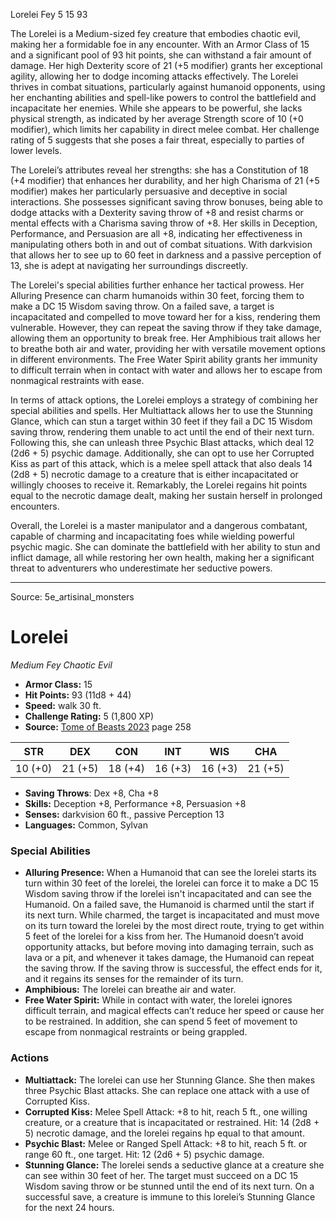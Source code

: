 <MonsterName/>Lorelei</MonsterName>
<CreatureType/>Fey</CreatureType>
<CR/>5</CR>
<AC/>15</AC>
<HP/>93</HP>
<summary>The Lorelei is a Medium-sized fey creature that embodies chaotic evil, making her a formidable foe in any encounter. With an Armor Class of 15 and a significant pool of 93 hit points, she can withstand a fair amount of damage. Her high Dexterity score of 21 (+5 modifier) grants her exceptional agility, allowing her to dodge incoming attacks effectively. The Lorelei thrives in combat situations, particularly against humanoid opponents, using her enchanting abilities and spell-like powers to control the battlefield and incapacitate her enemies. While she appears to be powerful, she lacks physical strength, as indicated by her average Strength score of 10 (+0 modifier), which limits her capability in direct melee combat. Her challenge rating of 5 suggests that she poses a fair threat, especially to parties of lower levels.</summary>

<detail>

The Lorelei’s attributes reveal her strengths: she has a Constitution of 18 (+4 modifier) that enhances her durability, and her high Charisma of 21 (+5 modifier) makes her particularly persuasive and deceptive in social interactions. She possesses significant saving throw bonuses, being able to dodge attacks with a Dexterity saving throw of +8 and resist charms or mental effects with a Charisma saving throw of +8. Her skills in Deception, Performance, and Persuasion are all +8, indicating her effectiveness in manipulating others both in and out of combat situations. With darkvision that allows her to see up to 60 feet in darkness and a passive perception of 13, she is adept at navigating her surroundings discreetly.

The Lorelei's special abilities further enhance her tactical prowess. Her Alluring Presence can charm humanoids within 30 feet, forcing them to make a DC 15 Wisdom saving throw. On a failed save, a target is incapacitated and compelled to move toward her for a kiss, rendering them vulnerable. However, they can repeat the saving throw if they take damage, allowing them an opportunity to break free. Her Amphibious trait allows her to breathe both air and water, providing her with versatile movement options in different environments. The Free Water Spirit ability grants her immunity to difficult terrain when in contact with water and allows her to escape from nonmagical restraints with ease.

In terms of attack options, the Lorelei employs a strategy of combining her special abilities and spells. Her Multiattack allows her to use the Stunning Glance, which can stun a target within 30 feet if they fail a DC 15 Wisdom saving throw, rendering them unable to act until the end of their next turn. Following this, she can unleash three Psychic Blast attacks, which deal 12 (2d6 + 5) psychic damage. Additionally, she can opt to use her Corrupted Kiss as part of this attack, which is a melee spell attack that also deals 14 (2d8 + 5) necrotic damage to a creature that is either incapacitated or willingly chooses to receive it. Remarkably, the Lorelei regains hit points equal to the necrotic damage dealt, making her sustain herself in prolonged encounters.

Overall, the Lorelei is a master manipulator and a dangerous combatant, capable of charming and incapacitating foes while wielding powerful psychic magic. She can dominate the battlefield with her ability to stun and inflict damage, all while restoring her own health, making her a significant threat to adventurers who underestimate her seductive powers.</detail>



---

Source: 5e_artisinal_monsters

# Lorelei

*Medium* *Fey* *Chaotic Evil*

- **Armor Class:** 15
- **Hit Points:** 93 (11d8 + 44)
- **Speed:** walk 30 ft.
- **Challenge Rating:** 5 (1,800 XP)
- **Source:** [Tome of Beasts 2023](https://koboldpress.com/kpstore/product/tome-of-beasts-1-2023-edition/) page 258

| STR | DEX | CON | INT | WIS | CHA |
| --- | --- | --- | --- | --- | --- |
| 10 (+0) | 21 (+5) | 18 (+4) | 16 (+3) | 16 (+3) | 21 (+5) |

- **Saving Throws**: Dex +8, Cha +8
- **Skills:** Deception +8, Performance +8, Persuasion +8
- **Senses:** darkvision 60 ft., passive Perception 13
- **Languages:** Common, Sylvan

### Special Abilities

- **Alluring Presence:** When a Humanoid that can see the lorelei starts its turn within 30 feet of the lorelei, the lorelei can force it to make a DC 15 Wisdom saving throw if the lorelei isn't incapacitated and can see the Humanoid. On a failed save, the Humanoid is charmed until the start if its next turn. While charmed, the target is incapacitated and must move on its turn toward the lorelei by the most direct route, trying to get within 5 feet of the lorelei for a kiss from her. The Humanoid doesn’t avoid opportunity attacks, but before moving into damaging terrain, such as lava or a pit, and whenever it takes damage, the Humanoid can repeat the saving throw. If the saving throw is successful, the effect ends for it, and it regains its senses for the remainder of its turn.
- **Amphibious:** The lorelei can breathe air and water.
- **Free Water Spirit:** While in contact with water, the lorelei ignores difficult terrain, and magical effects can’t reduce her speed or cause her to be restrained. In addition, she can spend 5 feet of movement to escape from nonmagical restraints or being grappled.

### Actions

- **Multiattack:** The lorelei can use her Stunning Glance. She then makes three Psychic Blast attacks. She can replace one attack with a use of Corrupted Kiss.
- **Corrupted Kiss:** Melee Spell Attack: +8 to hit, reach 5 ft., one willing creature, or a creature that is incapacitated or restrained. Hit: 14 (2d8 + 5) necrotic damage, and the lorelei regains hp equal to that amount.
- **Psychic Blast:** Melee or Ranged Spell Attack: +8 to hit, reach 5 ft. or range 60 ft., one target. Hit: 12 (2d6 + 5) psychic damage.
- **Stunning Glance:** The lorelei sends a seductive glance at a creature she can see within 30 feet of her. The target must succeed on a DC 15 Wisdom saving throw or be stunned until the end of its next turn. On a successful save, a creature is immune to this lorelei’s Stunning Glance for the next 24 hours.


